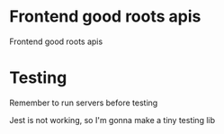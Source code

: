 # Frontend good roots apis

Frontend good roots apis

# Testing

Remember to run servers before testing

Jest is not working, so I'm gonna make a tiny testing lib
